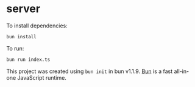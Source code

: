 # server

To install dependencies:

```bash
bun install
```

To run:

```bash
bun run index.ts
```

This project was created using `bun init` in bun v1.1.9. [Bun](https://bun.sh) is a fast all-in-one JavaScript runtime.
